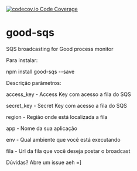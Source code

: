 
[![codecov.io Code Coverage](https://img.shields.io/codecov/c/github/zapimoveis/good-sqs.svg?maxAge=2592000)](https://codecov.io/gh/zapimoveis/good-sqs?branch=master)
# good-sqs
SQS broadcasting for Good process monitor

Para instalar:

npm install good-sqs --save

Descrição parâmetros:

access_key - Access Key com acesso a fila do SQS

secret_key - Secret Key com acesso a fila do SQS

region - Região onde está localizada a fila

app - Nome da sua aplicação

env - Qual ambiente que você está executando

fila - Url da fila que você deseja postar o broadcast

Dúvidas? Abre um  issue aeh =]